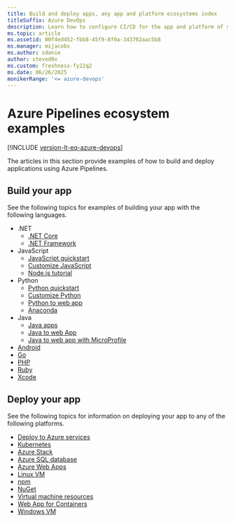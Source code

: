 ```yaml
---
title: Build and deploy apps, any app and platform ecosystems index
titleSuffix: Azure DevOps
description: Learn how to configure CI/CD for the app and platform of your choice using Azure Pipelines.  
ms.topic: article
ms.assetid: 00f4ed452-fbb8-45f9-8f0a-343702aac5b8  
ms.manager: mijacobs 
ms.author: sdanie
author: steved0x
ms.custom: freshness-fy22q2
ms.date: 06/26/2025
monikerRange: '<= azure-devops'
---
```


# Azure Pipelines ecosystem examples

[!INCLUDE [version-lt-eq-azure-devops](../../includes/version-lt-eq-azure-devops.md)]

The articles in this section provide examples of how to build and deploy applications using Azure Pipelines.

## Build your app

See the following topics for examples of building your app with the following languages.

- .NET
    - [.NET Core](./dotnet-core.md)
    - [.NET Framework](../apps/aspnet/build-aspnet-4.md)
- JavaScript
    - [JavaScript quickstart](./javascript.md)
    - [Customize JavaScript](./customize-javascript.md)
    - [Node.js tutorial](./nodejs-tutorial.md)
- Python
    - [Python quickstart](./python.md)
    - [Customize Python](./customize-python.md)
    - [Python to web app](./python-webapp.md)
    - [Anaconda](./anaconda.md)
- Java
    - [Java apps](./java.md)
    - [Java to web App](./java-webapp.md)
    - [Java to web app with MicroProfile](/azure/java/microprofile/cicd-microprofile)
- [Android](./android.md)
- [Go](./go.md)
- [PHP](./php.md)
- [Ruby](./ruby.md)
- [Xcode](./xcode.md)

## Deploy your app

See the following topics for information on deploying your app to any of the following platforms.

- [Deploy to Azure services](../overview-azure.md)
- [Kubernetes](./kubernetes/deploy.md)
- [Azure Stack](../targets/azure-stack.md)
- [Azure SQL database](../targets/azure-sqldb.md)
- [Azure Web Apps](../targets/webapp.md)
- [Linux VM](/azure/devops/pipelines/apps/cd/deploy-linuxvm-deploygroups)
- [npm](../artifacts/npm.md)
- [NuGet](../artifacts/nuget.md)
- [Virtual machine resources](../process/environments-virtual-machines.md)
- [Web App for Containers](../apps/cd/deploy-docker-webapp.md)
- [Windows VM](../apps/cd/deploy-webdeploy-iis-deploygroups.md)
